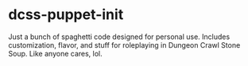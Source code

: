 # dcss-puppet-init
Just a bunch of spaghetti code designed for personal use. Includes customization, flavor, and stuff for roleplaying in Dungeon Crawl Stone Soup. Like anyone cares, lol.
